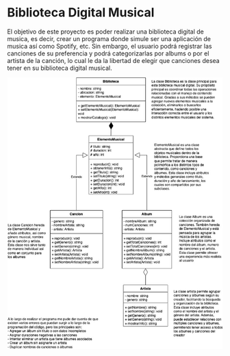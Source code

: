 # Biblioteca Digital Musical
El objetivo de este proyecto es poder realizar una biblioteca digital de musica, es decir, crear un programa donde simule ser una aplicación de musica así como Spotify, etc. Sin embargo, el usuario podrá registrar las canciones de su preferencia y podrá categorizarlas por albums o por el artista de la canción, lo cual le da la libertad de elegir que canciones desea tener en su biblioteca digital musical.




![Diagrama UML del sistema](https://github.com/marianafriass/ProyectoIntegrador/blob/main/Integrador2.jpg?raw=true)
